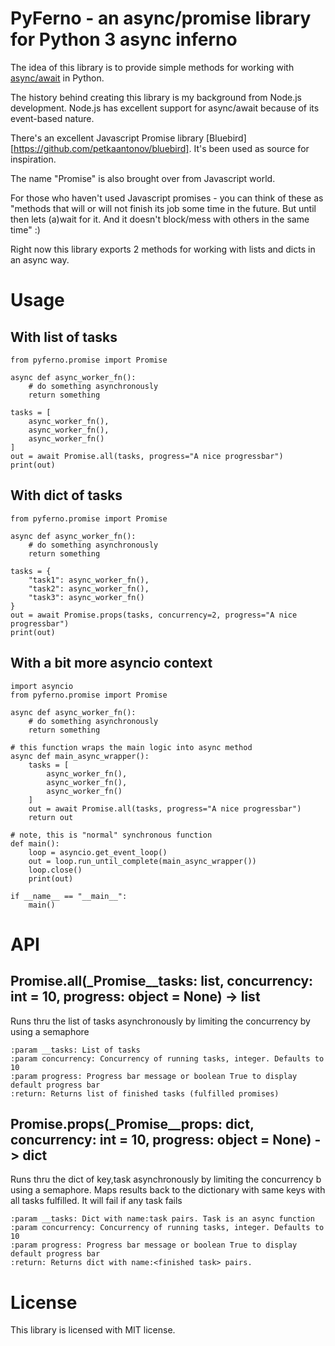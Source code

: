 # PyFerno - an async/promise library for Python 3 async inferno

The idea of this library is to provide simple methods for working with [async/await](https://docs.python.org/3/library/asyncio.html) in Python.  
 
The history behind creating this library is my background from Node.js development. 
Node.js has excellent support for async/await because of its event-based nature.

There's an excellent Javascript Promise library [Bluebird][https://github.com/petkaantonov/bluebird].
It's been used as source for inspiration.

The name "Promise" is also brought over from Javascript world.

For those who haven't used Javascript promises - you can think of these as "methods that will or will not finish its job
some time in the future. But until then lets (a)wait for it. And it doesn't block/mess with others in the same time" :)

Right now this library exports 2 methods for working with lists and dicts in an async way.

# Usage

## With list of tasks

```
from pyferno.promise import Promise

async def async_worker_fn():
    # do something asynchronously
    return something
    
tasks = [
    async_worker_fn(),
    async_worker_fn(),
    async_worker_fn()
]
out = await Promise.all(tasks, progress="A nice progressbar")
print(out)
```

## With dict of tasks

```
from pyferno.promise import Promise

async def async_worker_fn():
    # do something asynchronously
    return something
    
tasks = {
    "task1": async_worker_fn(),
    "task2": async_worker_fn(),
    "task3": async_worker_fn()
}
out = await Promise.props(tasks, concurrency=2, progress="A nice progressbar")
print(out)
```

## With a bit more asyncio context

```
import asyncio
from pyferno.promise import Promise

async def async_worker_fn():
    # do something asynchronously
    return something
    
# this function wraps the main logic into async method   
async def main_async_wrapper():
    tasks = [
        async_worker_fn(),
        async_worker_fn(),
        async_worker_fn()
    ]
    out = await Promise.all(tasks, progress="A nice progressbar")
    return out

# note, this is "normal" synchronous function
def main():
    loop = asyncio.get_event_loop()
    out = loop.run_until_complete(main_async_wrapper())
    loop.close()
    print(out)
  
if __name__ == "__main__":
    main()  
```

# API

## Promise.all(_Promise__tasks: list, concurrency: int = 10, progress: object = None) -> list

Runs thru the list of tasks asynchronously by limiting the concurrency by using a semaphore

    :param __tasks: List of tasks
    :param concurrency: Concurrency of running tasks, integer. Defaults to 10
    :param progress: Progress bar message or boolean True to display default progress bar
    :return: Returns list of finished tasks (fulfilled promises)


## Promise.props(_Promise__props: dict, concurrency: int = 10, progress: object = None) -> dict

Runs thru the dict of key,task asynchronously by limiting the concurrency b using a semaphore.
Maps results back to the dictionary with same keys with all tasks fulfilled.
It will fail if any task fails
    
    :param __tasks: Dict with name:task pairs. Task is an async function
    :param concurrency: Concurrency of running tasks, integer. Defaults to 10
    :param progress: Progress bar message or boolean True to display default progress bar
    :return: Returns dict with name:<finished task> pairs.


# License

This library is licensed with MIT license.
